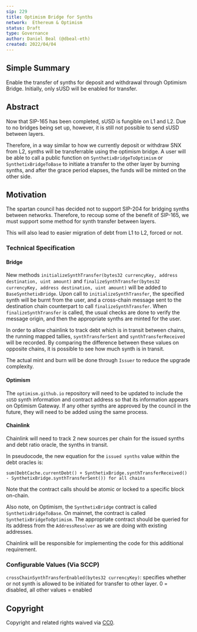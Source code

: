 ```yaml
---
sip: 229
title: Optimism Bridge for Synths
network:  Ethereum & Optimism 
status: Draft
type: Governance
author: Daniel Beal (@dbeal-eth)
created: 2022/04/04
---
```


## Simple Summary

<!--"If you can't explain it simply, you don't understand it well enough." Simply describe the outcome the proposed changes intends to achieve. This should be non-technical and accessible to a casual community member.-->

Enable the transfer of synths for deposit and withdrawal through Optimism Bridge. Initially, only sUSD will be enabled for transfer.

## Abstract

<!--A short (~200 word) description of the proposed change, the abstract should clearly describe the proposed change. This is what *will* be done if the SIP is implemented, not *why* it should be done or *how* it will be done. If the SIP proposes deploying a new contract, write, "We propose to deploy a new contract that will do x".-->

Now that SIP-165 has been completed, sUSD is fungible on L1 and L2. Due to no bridges being set up, however, it is still not possible to send
sUSD between layers.

Therefore, in a way similar to how we currently deposit or withdraw SNX from L2, synths will be transferrable using the optimism bridge. A user will be able to call
a public function on `SynthetixBridgeToOptimism` or `SynthetixBridgeToBase` to initiate a transfer to the other layer by burning synths, and after the grace period elapses, the funds will be minted
on the other side.

## Motivation

<!--This is where you explain the reasoning behind how you propose to solve the problem. Why did you propose to implement the change in this way, what were the considerations and trade-offs? The rationale fleshes out what motivated the design and why particular design decisions were made. It should describe alternate designs that were considered and related work. The rationale may also provide evidence of consensus within the community, and should discuss important objections or concerns raised during discussion.-->

The spartan council has decided not to support SIP-204 for bridging synths between networks. Therefore, to recoup some of the benefit of SIP-165,
we must support some method for synth transfer between layers.

This will also lead to easier migration of debt from L1 to L2, forced or not.

### Technical Specification

#### Bridge

New methods `initializeSynthTransfer(bytes32 currencyKey, address destination, uint amount)` and `finalizeSynthTransfer(bytes32 currencyKey, address destination, uint amount)` will be added to `BaseSynthetixBridge`. Upon call to `initializeSynthTransfer`, the specified synth will be burnt from the user, and
a cross-chain message sent to the destination chain counterpart to call `finalizeSynthTransfer`. When `finalizeSynthTransfer` is called, the usual checks are done to verify the
message origin, and then the appropriate synths are minted for the user.

In order to allow chainlink to track debt which is in transit between chains, the running mapped tallies, `synthTransferSent` and `synthTransferReceived` will be recorded. By comparing the difference between these values on opposite chains, it is possible to see how much synth is in transit.

The actual mint and burn will be done through `Issuer` to reduce
the upgrade complexity.

#### Optimism

The `optimism.github.io` repository will need to be updated to include the `sUSD` synth information and contract address so that its information appears on Optimism Gateway. If any other synths are approved by the council in the future, they will need to be added using the same process.

#### Chainlink

Chainlink will need to track 2 new sources per chain for the issued synths and debt ratio oracle, the synths in transit.

In pseudocode, the new equation for the `issued synths` value within the debt oracles is:

```
sum(DebtCache.currentDebt() + SynthetixBridge.synthTransferReceived() - SynthetixBridge.synthTransferSent()) for all chains
```

Note that the contract calls should be atomic or locked to a specific block on-chain.

Also note, on Optimism, the `SynthetixBridge` contract is called `SynthetixBridgeToBase`. On mainnet, the contract is called `SynthetixBridgeToOptimism`. The appropriate contract should be queried for its address from the `AddressResolver` as we are doing with existing addresses.

Chainlink will be responsible for implementing the code for this additional requirement.

### Configurable Values (Via SCCP)

`crossChainSynthTransferEnabled(bytes32 currencyKey)`: specifies whether or not synth is allowed to be initiated for transfer to other layer. 0 = disabled, all other values = enabled

## Copyright

Copyright and related rights waived via [CC0](https://creativecommons.org/publicdomain/zero/1.0/).
